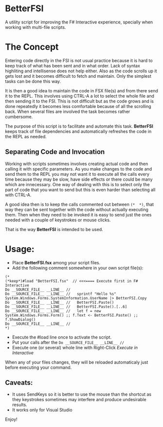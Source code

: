 # BetterFSI
A utility script for improving the F# Interactive experience, specially when working with multi-file scripts.

# The Concept

Entering code directly in the FSI is not usual practice because it is hard to keep track of what has been sent and in what order. Lack of syntax highliting and intellisense does not help either. Also as the code scrolls up it gets lost and it becomes difficult to fetch and maintain. Only the simplest tasks can be done this way.

It is then a good idea to maintain the code in FSX file(s) and from there send it to the REPL. This involves using CTRL-A a lot to select the whole file and then sending it to the FSI. This is not difficult but as the code grows and is done repeatedly it becomes less comfortable because of all the scrolling back. When several files are involved the task becomes rather cumbersome.

The purpose of this script is to facilitate and automate this task. **BetterFSI** keeps track of file dependencies and automatically refreshes the code in the REPL as needed.

## Separating Code and Invocation

Working with scripts sometimes involves creating actual code and then calling it with specific parameters. As you make changes to the code and send them to the REPL you may not want it to execute all the calls every time because they may be slow, have side effects or there could be many which are innecessary. One way of dealing with this is to select only the part of code that you want to send but this is even harder than selecting all with CTRL-A.

A good idea then is to keep the calls commented out between `(*  *)`, that way they can be sent together with the code without actually executing them. Then when they need to be invoked it is easy to send just the ones needed with a couple of keystrokes or mouse clicks.

That is the way **BetterFSI** is intended to be used.

# Usage:
- Place **BetterFSI.fsx** among your script files.
- Add the following comment somewhere in your own script file(s):

```F#
(*          
(*keep*)#load "BetterFSI.fsx"  // <<<==== Execute first in F# Interactive
Do __SOURCE_FILE__ __LINE__ //
Do __SOURCE_FILE__ __LINE__ //   sprintf "Hello %s" System.Windows.Forms.SystemInformation.UserName |> BetterFSI.Copy 
Do __SOURCE_FILE__ __LINE__ //   BetterFSI.Paste()
Do __SOURCE_FILE__ __LINE__ //   BetterFSI.Paste().[..6]
Do __SOURCE_FILE__ __LINE__ //   let f = new System.Windows.Forms.Form() ;; f.Text <- BetterFSI.Paste() ;; f.ShowDialog()
Do __SOURCE_FILE__ __LINE__ //
*)
```

- Execute the #load line once to activate the script.
- Put your calls after the `Do __SOURCE_FILE__ __LINE__ //`
- Execute one (or several) whole line with Right-Click *Execute in Interactive*

When any of your files changes, they will be reloaded automaticaly just before executing your command.

## Caveats: 
- It uses SendKeys so it is better to use the mouse than the shortcut as they keystrokes sometimes may interfere and produce undesirable results.
- It works only for Visual Studio

Enjoy!
